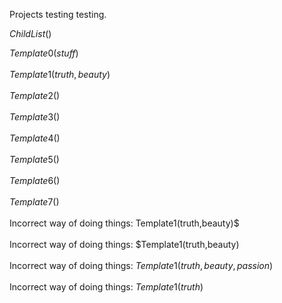 Projects testing testing.<br>

$ChildList()$<br>

$Template0(stuff)$<br>
<br>
$Template1(truth,beauty)$<br>
<br>
$Template2()$<br>
<br>
$Template3()$<br>
<br>
$Template4()$<br>
<br>
$Template5()$<br>
<br>
$Template6()$<br>
<br>
$Template7()$<br>
<br>
Incorrect way of doing things: Template1(truth,beauty)$<br>
<br>
Incorrect way of doing things: $Template1(truth,beauty)<br>
<br>
Incorrect way of doing things: $Template1(truth,beauty,passion)$<br>
<br>
Incorrect way of doing things: $Template1(truth)$ <br>
